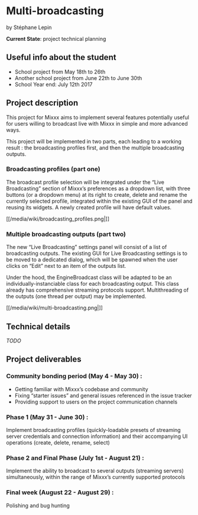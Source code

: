 # Multi-broadcasting

by Stéphane Lepin

**Current State**: project technical planning

## Useful info about the student

  - School project from May 18th to 26th
  - Another school project from June 22th to June 30th
  - School Year end: July 12th 2017

## Project description

This project for Mixxx aims to implement several features potentially
useful for users willing to broadcast live with Mixxx in simple and more
advanced ways.

This project will be implemented in two parts, each leading to a working
result : the broadcasting profiles first, and then the multiple
broadcasting outputs.

### Broadcasting profiles (part one)

The broadcast profile selection will be integrated under the “Live
Broadcasting” section of Mixxx’s preferences as a dropdown list, with
three buttons (or a dropdown menu) at its right to create, delete and
rename the currently selected profile, integrated within the existing
GUI of the panel and reusing its widgets. A newly created profile will
have default values.

[[/media/wiki/broadcasting_profiles.png|]]

### Multiple broadcasting outputs (part two)

The new “Live Broadcasting” settings panel will consist of a list of
broadcasting outputs. The existing GUI for Live Broadcasting settings is
to be moved to a dedicated dialog, which will be spawned when the user
clicks on “Edit” next to an item of the outputs list.

Under the hood, the EngineBroadcast class will be adapted to be an
individually-instanciable class for each broadcasting output. This class
already has comprehensive streaming protocols support. Multithreading of
the outputs (one thread per output) may be implemented.

[[/media/wiki/multi-broadcasting.png|]]

## Technical details

*TODO*

## Project deliverables

### Community bonding period (May 4 - May 30) :

  - Getting familiar with Mixxx’s codebase and community
  - Fixing “starter issues” and general issues referenced in the issue
    tracker
  - Providing support to users on the project communication channels

### Phase 1 (May 31 - June 30) :

Implement broadcasting profiles (quickly-loadable presets of streaming
server credentials and connection information) and their accompanying UI
operations (create, delete, rename, select)

### Phase 2 and Final Phase (July 1st - August 21) :

Implement the ability to broadcast to several outputs (streaming
servers) simultaneously, within the range of Mixxx’s currently supported
protocols

### Final week (August 22 - August 29) :

Polishing and bug hunting
